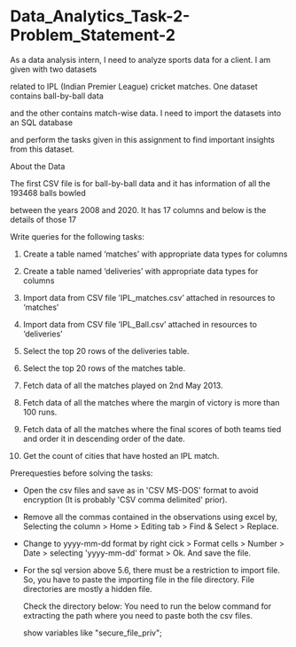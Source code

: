 # Data_Analytics_Task-2-Problem_Statement-2

As a data analysis intern, I need to analyze sports data for a client. I am given with two datasets

related to IPL (Indian Premier League) cricket matches. One dataset contains ball-by-ball data

and the other contains match-wise data. I need to import the datasets into an SQL database

and perform the tasks given in this assignment to find important insights from this dataset.

About the Data

The first CSV file is for ball-by-ball data and it has information of all the 193468 balls bowled

between the years 2008 and 2020. It has 17 columns and below is the details of those 17


Write queries for the following tasks:

1. Create a table named ‘matches’ with appropriate data types for columns

2. Create a table named ‘deliveries’ with appropriate data types for columns

3. Import data from CSV file ’IPL_matches.csv’ attached in resources to ‘matches’

4. Import data from CSV file ’IPL_Ball.csv’ attached in resources to ‘deliveries’

5. Select the top 20 rows of the deliveries table.

6. Select the top 20 rows of the matches table.

7. Fetch data of all the matches played on 2nd May 2013.

8. Fetch data of all the matches where the margin of victory is more than 100 runs.

9. Fetch data of all the matches where the final scores of both teams tied and order it in descending order of the date.

10. Get the count of cities that have hosted an IPL match.


Prerequesties before solving the tasks:

- Open the csv files and save as in 'CSV MS-DOS' format to avoid encryption (It is probably 'CSV comma delimited' prior).

- Remove all the commas contained in the observations using excel by, Selecting the column > Home > Editing tab > Find & Select > Replace.

- Change to yyyy-mm-dd format by right cick > Format cells > Number > Date > selecting 'yyyy-mm-dd' format > Ok. And save the file.

- For the sql version above 5.6, there must be a restriction to import file. So, you have to paste the importing file in the file directory. File directories are         mostly a hidden file.

  Check the directory below: You need to run the below command for extracting the path where you need to paste both the csv files.

  show variables like "secure_file_priv";
